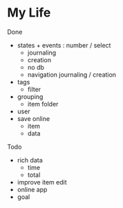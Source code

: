 # My Life

Done

- states + events : number / select
  - journaling
  - creation
  - no db
  - navigation journaling / creation
- tags
  - filter
- grouping
  - item folder
- user
- save online
  - item
  - data

Todo

- rich data
  - time
  - total
- improve item edit
- online app
- goal
